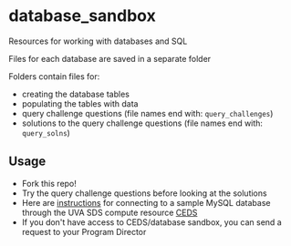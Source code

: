 # database_sandbox
Resources for working with databases and SQL

Files for each database are saved in a separate folder

Folders contain files for:
- creating the database tables
- populating the tables with data
- query challenge questions (file names end with: `query_challenges`)
- solutions to the query challenge questions (file names end with: `query_solns`)

## Usage

- Fork this repo!
- Try the query challenge questions before looking at the solutions
- Here are [instructions](https://github.com/UVADS/database_sandbox/blob/main/connect_to_mysql_db.md) for connecting to a sample MySQL database through the UVA SDS compute resource [CEDS](https://rdweb.wvd.microsoft.com/arm/webclient/index.html)
- If you don't have access to CEDS/database sandbox, you can send a request to your Program Director
